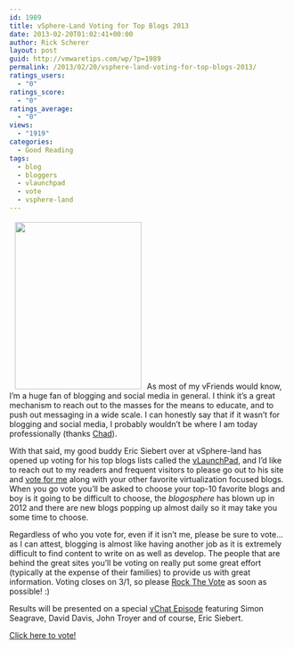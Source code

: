 ```yaml
---
id: 1989
title: vSphere-Land Voting for Top Blogs 2013
date: 2013-02-20T01:02:41+00:00
author: Rick Scherer
layout: post
guid: http://vmwaretips.com/wp/?p=1989
permalink: /2013/02/20/vsphere-land-voting-for-top-blogs-2013/
ratings_users:
  - "0"
ratings_score:
  - "0"
ratings_average:
  - "0"
views:
  - "1919"
categories:
  - Good Reading
tags:
  - blog
  - bloggers
  - vlaunchpad
  - vote
  - vsphere-land
---
```

[<img class="alignleft" style="margin: 3px 10px;" title="Rock The Vote! 2013" src="http://vmwaretips.com/wp/wp-content/uploads/2012/02/vote-rock-the-vote-poster-227x300.jpg" alt="" width="227" height="300" />](http://www.surveygizmo.com/s3/1165270/Top-vBlog-2013)As most of my vFriends would know, I’m a huge fan of blogging and social media in general. I think it’s a great mechanism to reach out to the masses for the means to educate, and to push out messaging in a wide scale. I can honestly say that if it wasn’t for blogging and social media, I probably wouldn’t be where I am today professionally (thanks <a href="http://virtualgeek.typepad.com/" target="_blank">Chad</a>).

With that said, my good buddy Eric Siebert over at vSphere-land has opened up voting for his top blogs lists called the <a href="http://vlp.vsphere-land.com/" target="_blank">vLaunchPad</a>, and I’d like to reach out to my readers and frequent visitors to please go out to his site and <a href="http://www.surveygizmo.com/s3/1165270/Top-vBlog-2013" target="_blank">vote for me</a> along with your other favorite virtualization focused blogs. When you go vote you’ll be asked to choose your top-10 favorite blogs and boy is it going to be difficult to choose, the _blogosphere_ has blown up in 2012 and there are new blogs popping up almost daily so it may take you some time to choose.

Regardless of who you vote for, even if it isn’t me, please be sure to vote… as I can attest, blogging is almost like having another job as it is extremely difficult to find content to write on as well as develop. The people that are behind the great sites you’ll be voting on really put some great effort (typically at the expense of their families) to provide us with great information. Voting closes on 3/1, so please <a href="http://www.surveygizmo.com/s3/1165270/Top-vBlog-2013" target="_blank">Rock The Vote</a> as soon as possible! :)

Results will be presented on a special <a href="http://www.vmwarevideos.com/category/vchat" target="_blank">vChat Episode</a> featuring Simon Seagrave, David Davis, John Troyer and of course, Eric Siebert.

<a href="http://www.surveygizmo.com/s3/1165270/Top-vBlog-2013" target="_blank">Click here to vote!</a>